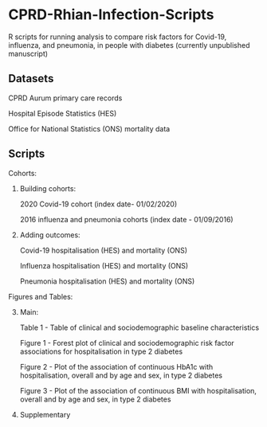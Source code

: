 # CPRD-Rhian-Infection-Scripts

R scripts for running analysis to compare risk factors for Covid-19, influenza, and pneumonia, in people with diabetes (currently unpublished manuscript)

## Datasets
CPRD Aurum primary care records

Hospital Episode Statistics (HES)

Office for National Statistics (ONS) mortality data

## Scripts

Cohorts:

1. Building cohorts:

   2020 Covid-19 cohort (index date- 01/02/2020)

   2016 influenza and pneumonia cohorts (index date - 01/09/2016)

2. Adding outcomes:

   Covid-19 hospitalisation (HES) and mortality (ONS)

   Influenza hospitalisation (HES) and mortality (ONS)

   Pneumonia hospitalisation (HES) and mortality (ONS)

Figures and Tables:

3. Main:

   Table 1 - Table of clinical and sociodemographic baseline characteristics

   Figure 1 - Forest plot of clinical and sociodemographic risk factor associations for hospitalisation in type 2 diabetes

   Figure 2 - Plot of the association of continuous HbA1c with hospitalisation, overall and by age and sex, in type 2 diabetes

   Figure 3 - Plot of the association of continuous BMI with hospitalisation, overall and by age and sex, in type 2 diabetes


4. Supplementary
